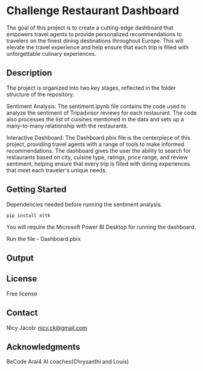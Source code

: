 # Challenge Restaurant Dashboard
The goal of this project is to create a cutting-edge dashboard that empowers travel agents to provide personalized recommendations to travelers on the finest dining destinations throughout Europe. This will elevate the travel experience and help ensure that each trip is filled with unforgettable culinary experiences.

## Description
The project is organized into two key stages, reflected in the folder structure of the repository.

Sentiment Analysis: The sentiment.ipynb file contains the code used to analyze the sentiment of Tripadvisor reviews for each restaurant. The code also processes the list of cuisines mentioned in the data and sets up a many-to-many relationship with the restaurants.

Interactive Dashboard: The Dashboard.pbix file is the centerpiece of this project, providing travel agents with a range of tools to make informed recommendations. The dashboard gives the user the ability to search for restaurants based on city, cuisine type, ratings, price range, and review sentiment, helping ensure that every trip is filled with dining experiences that meet each traveler's unique needs.

## Getting Started
Dependencies needed before running the sentiment analysis. 

    pip install nltk

You will require the Microsoft Power BI Desktop for running the dashboard.

Run the file - Dashboard.pbix



## Output




## License
Free license

## Contact
Nicy Jacob: nicy.ck@gmail.com

## Acknowledgments
BeCode Arai4 AI coaches(Chrysanthi and Louis)
